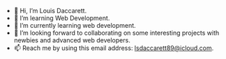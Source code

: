 - 👋 Hi, I’m Louis Daccarett.
- 👀 I’m learning Web Development.
- 🌱 I’m currently learning web development.
- 💞️ I’m looking forward to collaborating on some interesting projects with newbies and advanced web developers.
- 📫 Reach me by using this email address: lsdaccarett89@icloud.com.

<!---
misterdac89/misterdac89 is a ✨ special ✨ repository because its `README.md` (this file) appears on your GitHub profile.
You can click the Preview link to take a look at your changes.
--->
